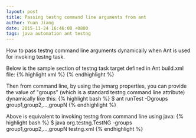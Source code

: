 ```yaml
---
layout: post
title: Passing testng command line arguments from ant
author: Yuan Jiang
date: 2015-11-24 16:46:00 +0800
tags: java automation ant testng
---
```


How to pass testng command line arguments dynamically when Ant is used for invoking testng task.

Below is the sample section of testng task target defined in Ant build.xml file:
{% highlight xml %}
  <target name="runTest" depends="compile">
      <testng classpath="${cp}:${build.dir}" groups="${groups}">
          <xmlfileset dir="${basedir}" includes="testng.xml"></xmlfileset>
      </testng>
  </target>
{% endhighlight %}

Then from command line, by using the jvmarg properties, you can provide the value of "groups" (which is a standard testng command line attribute) dynamically like this:
{% highlight bash %}
  $ ant runTest -Dgroups group1,group2,...,groupN
{% endhighlight %}

Above is equivalent to invoking testng from command line using java:
{% highlight bash %}
  $ java org.testng.TestNG -groups group1,group2,...,groupN testng.xml
{% endhighlight %}
